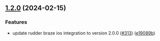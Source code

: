 ## [1.2.0](https://github.com/rudderlabs/rudder-sdk-react-native/compare/rudder-integration-braze-react-native@1.1.1...rudder-integration-braze-react-native@1.2.0) (2024-02-15)

### Features

- update rudder braze ios integration to version 2.0.0 ([#313](https://github.com/rudderlabs/rudder-sdk-react-native/issues/313)) ([e19089b](https://github.com/rudderlabs/rudder-sdk-react-native/commit/e19089bfa2037d9641fa22e9bd9e1c2dcb268aa9))
